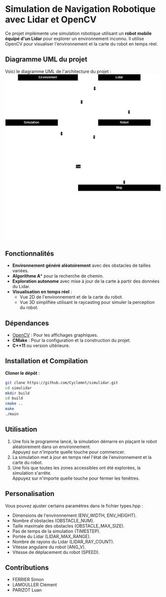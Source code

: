 # Simulation de Navigation Robotique avec Lidar et OpenCV

Ce projet implémente une simulation robotique utilisant un **robot mobile équipé d'un Lidar** pour explorer un environnement inconnu. Il utilise OpenCV pour visualiser l'environnement et la carte du robot en temps réel.

## Diagramme UML du projet
Voici le diagramme UML de l'architecture du projet :
![Diagramme UML](images/simulidar_uml.png)

## Fonctionnalités
- **Environnement généré aléatoirement** avec des obstacles de tailles variées.
- **Algorithme A*** pour la recherche de chemin.
- **Exploration autonome** avec mise à jour de la carte à partir des données du Lidar.
- **Visualisation en temps réel** :
  - Vue 2D de l'environnement et de la carte du robot.
  - Vue 3D simplifiée utilisant le raycasting pour simuler la perception du robot.

## Dépendances
- [OpenCV](https://opencv.org/) : Pour les affichages graphiques.
- **CMake** : Pour la configuration et la construction du projet.
- **C++11** ou version ultérieure.

## Installation et Compilation
**Cloner le dépôt** :
   ```bash
   git clone https://github.com/Cyclemnt/simulidar.git
   cd simulidar
   mkdir build
   cd build
   cmake ..
   make
   ./main
  ```

## Utilisation
1. Une fois le programme lancé, la simulation démarre en plaçant le robot aléatoirement dans un environnement.  
   Appuyez sur n'importe quelle touche pour commencer.
2. La simulation met à jour en temps réel l'état de l'environnement et la carte du robot.
3. Une fois que toutes les zones accessibles ont été explorées, la simulation s'arrête.  
   Appuyez sur n'importe quelle touche pour fermer les fenêtres.

## Personalisation
Vous pouvez ajuster certains paramètres dans le fichier types.hpp :
- Dimensions de l'environnement (ENV_WIDTH, ENV_HEIGHT).
- Nombre d'obstacles (OBSTACLE_NUM).
- Taille maximale des obstacles (OBSTACLE_MAX_SIZE).
- Pas de temps de la simulation (TIMESTEP).
- Portée du Lidar (LIDAR_MAX_RANGE).
- Nombre de rayons du Lidar (LIDAR_RAY_COUNT).
- Vitesse angulaire du robot (ANG_V).
- Vitesse de déplacement du robot (SPEED).

## Contributions
- FERRIER Simon
- LAMOULLER Clément
- PARIZOT Luan
